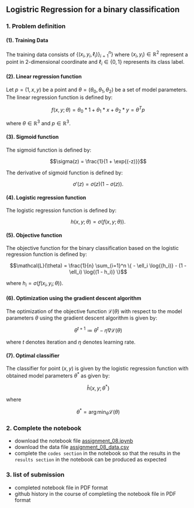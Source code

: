 ## Logistric Regression for a binary classification 

### 1. Problem definition

#### (1). Training Data

The training data consists of $`\{(x_i, y_i, \ell_i)\}_{i=1}^n\}`$ where $`(x_i, y_i) \in \mathbb{R}^2`$ represent a point in 2-dimensional coordinate and $`\ell_i \in \{0, 1\}`$ represents its class label.

#### (2). Linear regression function

Let $`p = (1, x, y)`$ be a point and $`\theta = (\theta_0, \theta_1, \theta_2)`$ be a set of model parameters. The linear regression function is defined by:
```math
f(x, y; \theta) = \theta_0 * 1 + \theta_1 * x + \theta_2 * y = \theta^{T} p
```
where $`\theta \in \mathbb{R}^3`$ and $`p \in \mathbb{R}^3`$.

#### (3). Sigmoid function

The sigmoid function is defined by:
```math
\sigma(z) = \frac{1}{1 + \exp{(-z)}}
```
The derivative of sigmoid function is defined by:
```math
\sigma'(z) = \sigma(z) (1 - \sigma(z)).
```

#### (4). Logistic regression function

The logistic regression function is defined by:
```math
h(x, y ; \theta) = \sigma(f(x, y ; \theta)).
```

#### (5). Objective function

The objective function for the binary classification based on the logistic regression function is defined by:
```math
\mathcal{L}(\theta) = \frac{1}{n} \sum_{i=1}^n \{ - \ell_i \log{(h_i)} - (1 - \ell_i) \log{(1 - h_i)} \}
```
where $`h_i = \sigma(f(x_i, y_i ; \theta))`$.

#### (6). Optimization using the gradient descent algorithm

The optimization of the objective function $`\mathcal{L}(\theta)`$ with respect to the model parameters $`\theta`$ using the gradient descent algorithm is given by:
```math
\theta^{t+1} \coloneqq \theta^{t} - \eta \nabla \mathcal{L}(\theta)  
```
where $`t`$ denotes iteration and $`\eta`$ denotes learning rate.

#### (7). Optimal classifier

The classifier for point $`(x, y)`$ is given by the logistic regression function with obtained model parameters $`\theta^*`$ as given by:
```math
\hat{h}(x, y ; \theta^*)
```
where 
```math
\theta^* = \arg\min_\theta \mathcal{L}(\theta)
```

### 2. Complete the notebook 

- download the notebook file [assignment_08.ipynb](https://gitlab.com/cau-class/machine-learning/2021-1/assignment/-/blob/master/08/assignment_08.ipynb) 
- download the data file [assignment_08_data.csv](https://gitlab.com/cau-class/machine-learning/2021-1/assignment/-/blob/master/08/assignment_08_data.csv)
- complete the `codes section` in the notebook so that the results in the `results section` in the notebook can be produced as expected
 
### 3. list of submission

- completed notebook file in PDF format
- github history in the course of completiing the notebook file in PDF format
